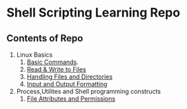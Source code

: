 # Shell Scripting Learning Repo

## Contents of Repo
 
1. Linux Basics
	1.  [Basic Commands](https://github.com/ronak-suthar/Learning-Shell-Scripting/tree/master/Basic%20Commands).
	2. [Read & Write to Files](https://github.com/ronak-suthar/Learning-Shell-Scripting/tree/master/Read%20and%20Write%20Files)
	3. [Handling Files and Directories](https://github.com/ronak-suthar/Learning-Shell-Scripting/tree/master/Handling%20Files%20and%20Directories)
	4. [Input and Output Formatting](https://github.com/ronak-suthar/Learning-Shell-Scripting/tree/master/Output%20Formatting)
2. Process,Utilites and Shell programming constructs
	1. [File Attributes and Permissions](https://github.com/ronak-suthar/Learning-Shell-Scripting/tree/master/File%20Attributes%20and%20Permissions)






